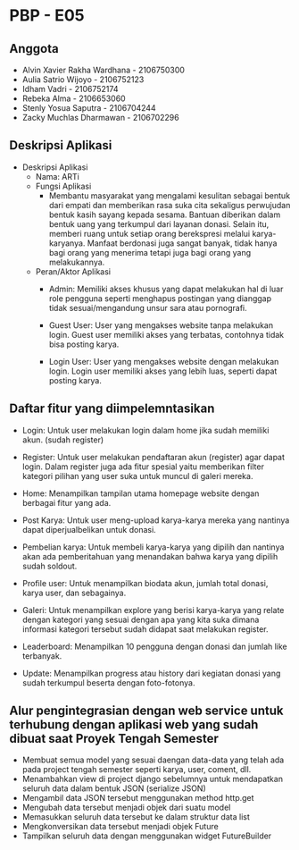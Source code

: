 # PBP - E05

## Anggota

* Alvin Xavier Rakha Wardhana - 2106750300
* Aulia Satrio Wijoyo - 2106752123
* Idham Vadri - 2106752174
* Rebeka Alma - 2106653060
* Stenly Yosua Saputra - 2106704244
* Zacky Muchlas Dharmawan - 2106702296

## Deskripsi Aplikasi

* Deskripsi Aplikasi
  * Nama: ARTi
  * Fungsi Aplikasi
    * Membantu masyarakat yang mengalami kesulitan sebagai bentuk dari empati dan memberikan rasa suka cita     sekaligus perwujudan bentuk kasih sayang kepada sesama.  Bantuan diberikan dalam bentuk uang  yang terkumpul dari layanan donasi. Selain itu, memberi ruang untuk setiap orang berekspresi melalui karya-karyanya. Manfaat berdonasi juga sangat banyak, tidak hanya bagi orang yang menerima tetapi juga bagi orang yang melakukannya.
  * Peran/Aktor Aplikasi
    * Admin: Memiliki akses khusus yang dapat melakukan hal di luar role pengguna seperti menghapus postingan yang dianggap tidak sesuai/mengandung unsur sara atau pornografi.

    * Guest User: User yang mengakses website tanpa melakukan login.  Guest user memiliki akses yang terbatas, contohnya tidak bisa posting karya.

    * Login User: User yang mengakses website dengan melakukan login. Login user memiliki akses yang lebih luas, seperti dapat posting karya.

## Daftar fitur yang diimpelemntasikan

* Login: Untuk user melakukan login dalam home jika sudah memiliki akun. (sudah register)

* Register: Untuk user melakukan pendaftaran akun (register) agar dapat login. Dalam register juga ada fitur spesial yaitu memberikan filter kategori pilihan yang user suka untuk muncul di galeri mereka.

* Home: Menampilkan tampilan utama homepage website dengan berbagai fitur yang ada.

* Post Karya: Untuk user meng-upload karya-karya mereka yang nantinya dapat diperjualbelikan untuk donasi.

* Pembelian karya: Untuk membeli karya-karya yang dipilih dan nantinya akan ada pemberitahuan yang menandakan bahwa karya yang dipilih sudah soldout.

* Profile user: Untuk menampilkan biodata akun, jumlah total donasi, karya user, dan sebagainya.

* Galeri: Untuk menampilkan explore yang berisi karya-karya yang relate dengan kategori yang sesuai dengan apa yang kita suka dimana informasi kategori tersebut sudah didapat saat melakukan register.

* Leaderboard: Menampilkan 10 pengguna dengan donasi dan jumlah like terbanyak.

* Update: Menampilkan progress atau history dari kegiatan donasi yang sudah terkumpul beserta dengan foto-fotonya.

## Alur pengintegrasian dengan web service untuk terhubung dengan aplikasi web yang sudah dibuat saat Proyek Tengah Semester

* Membuat semua model yang sesuai daengan data-data yang telah ada pada project tengah semester seperti karya, user, coment, dll.
* Menambahkan view di project django sebelumnya untuk mendapatkan seluruh data dalam bentuk JSON (serialize JSON)
* Mengambil data JSON tersebut menggunakan method http.get
* Mengubah data tersebut menjadi objek dari suatu model
* Memasukkan seluruh data tersebut ke dalam struktur data list
* Mengkonversikan data tersebut menjadi objek Future
* Tampilkan seluruh data dengan menggunakan widget FutureBuilder
